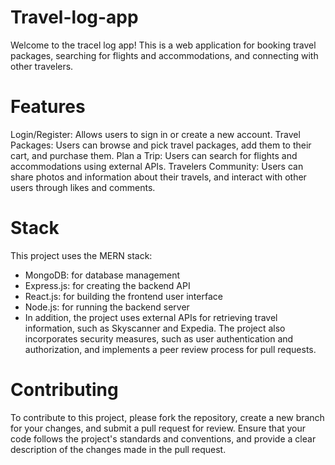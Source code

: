 # Travel-log-app

Welcome to the tracel log app! This is a web application for booking travel packages, searching for flights and accommodations, and connecting with other travelers.

# Features

Login/Register: Allows users to sign in or create a new account.
Travel Packages: Users can browse and pick travel packages, add them to their cart, and purchase them.
Plan a Trip: Users can search for flights and accommodations using external APIs.
Travelers Community: Users can share photos and information about their travels, and interact with other users through likes and comments.

# Stack

This project uses the MERN stack:

- MongoDB: for database management
- Express.js: for creating the backend API
- React.js: for building the frontend user interface
- Node.js: for running the backend server
- In addition, the project uses external APIs for retrieving travel information, such as Skyscanner and Expedia. The project also incorporates security measures, such as user authentication and authorization, and implements a peer review process for pull requests.

# Contributing

To contribute to this project, please fork the repository, create a new branch for your changes, and submit a pull request for review. Ensure that your code follows the project's standards and conventions, and provide a clear description of the changes made in the pull request.
